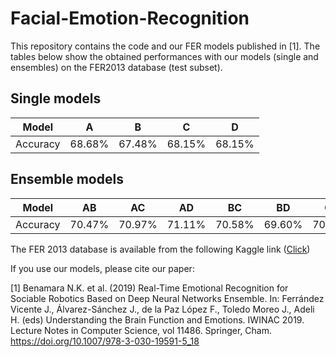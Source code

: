 # Facial-Emotion-Recognition

This repository contains the code and our FER models published in [1]. The tables below show the obtained performances with our models (single and ensembles) on the FER2013 database (test subset).

## Single models

| Model | A | B | C | D | 
| :---: | :---: | :---: | :---: | :---: | 
| Accuracy | 68.68% | 67.48% | 68.15% | 68.15% |

## Ensemble models

| Model | AB | AC | AD | BC | BD | CD | ABC | ABD | BCD | CAD | ABCD |
| :---: | :---: | :---: | :---: | :---: | :---: | :---: | :---: | :---: | :---: | :---: | :---: | 
| Accuracy | 70.47% | 70.97% | 71.11% | 70.58% | 69.60% | 70.08% | **72.47%** | 71.08% | 71.50% | 71.66% | 72.14% | 

The FER 2013 database is available from the following Kaggle link ([Click](https://www.kaggle.com/deadskull7/fer2013))

If you use our models, please cite our paper:

[1] Benamara N.K. et al. (2019) Real-Time Emotional Recognition for Sociable Robotics Based on Deep Neural Networks Ensemble. In: Ferrández Vicente J., Álvarez-Sánchez J., de la Paz López F., Toledo Moreo J., Adeli H. (eds) Understanding the Brain Function and Emotions. IWINAC 2019. Lecture Notes in Computer Science, vol 11486. Springer, Cham. https://doi.org/10.1007/978-3-030-19591-5_18
